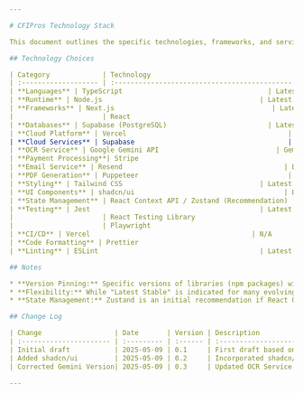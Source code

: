 ```yaml
---

# CFIPros Technology Stack

This document outlines the specific technologies, frameworks, and services chosen for the CFIPros Minimum Viable Product (MVP).

## Technology Choices

| Category             | Technology                                    | Version / Details                                     | Description / Purpose                                                                 | Justification (Optional)                                                                                                     |
| :------------------- | :-------------------------------------------- | :---------------------------------------------------- | :------------------------------------------------------------------------------------ | :--------------------------------------------------------------------------------------------------------------------------- |
| **Languages** | TypeScript                                    | Latest Stable (e.g., 5.x)                             | Primary language for both frontend and backend (Next.js)                              | Strong typing, improved developer experience, ecosystem.                                                                     |
| **Runtime** | Node.js                                       | Latest LTS (e.g., 20.x)                               | Server-side execution environment for Next.js API routes and Vercel Serverless Functions. | Compatibility with Vercel, performance, large ecosystem.                                                                     |
| **Frameworks** | Next.js                                       | Latest Stable (e.g., 14.x or newer if stable at dev time) | Full-stack web framework for React frontend and backend API/serverless functions.       | PRD requirement. Excellent for rapid development, performance, SEO, and Vercel integration.                                  |
|                      | React                                         | Bundled with Next.js (e.g., 18.x)                     | Frontend UI library.                                                                  | Core of Next.js, component-based architecture.                                                                               |
| **Databases** | Supabase (PostgreSQL)                         | Latest Stable offering from Supabase                  | Primary relational data store, authentication, and BaaS features.                     | PRD requirement. Provides database, auth, RLS, and scales well. PostgreSQL is robust.                                        |
| **Cloud Platform** | Vercel                                        | N/A                                                   | Hosting platform for Next.js application, serverless functions, and CI/CD.            | PRD requirement. Optimized for Next.js, seamless deployment, serverless functions.                                         |
| **Cloud Services** | Supabase                                      | N/A                                                   | Backend as a Service: Database (PostgreSQL), Authentication, Storage (unused in MVP for uploads), Edge Functions (potential). | PRD requirement. Simplifies backend setup.                                                                                   |
| **OCR Service** | Google Gemini API                             | Gemini 2.5 Flash                                      | Text extraction from PDF/image FAA Knowledge Test results.                              | PRD requirement. Chosen for its balance of performance, accuracy, and cost for document understanding tasks.               |
| **Payment Processing**| Stripe                                        | Latest stable API/SDK versions                        | Handling CFI and Flight School subscriptions.                                         | PRD requirement. Robust, developer-friendly, widely adopted.                                                                 |
| **Email Service** | Resend                                        | Latest stable API/SDK versions                        | Transactional emails (account verification, password resets, report sharing, invitations). | PRD requirement. Modern email API, good deliverability, developer-focused.                                                   |
| **PDF Generation** | Puppeteer                                     | Latest Stable                                         | Library for controlling a headless Chrome/Chromium instance to generate PDFs.           | Chosen for complex layout control needed for formatted PDF reports with conditional summaries, running in a serverless function. |
| **Styling** | Tailwind CSS                                  | Latest Stable (e.g., 3.x)                             | Utility-first CSS framework for rapid UI development.                                   | Aligns with modern Next.js development, "calm UX" can be achieved with careful theming. Base for shadcn/ui.                  |
| **UI Components** | shadcn/ui                                     | Latest Stable                                         | Collection of beautifully designed, accessible, and customizable components built with Radix UI and Tailwind CSS. | Accelerates UI development, ensures accessibility, and aligns with "calm UX" goals by providing well-crafted primitives.     |
| **State Management** | React Context API / Zustand (Recommendation)  | Latest Stable                                         | Frontend state management.                                                            | Start with React Context for simpler needs; consider Zustand if global state becomes more complex. Avoids Redux boilerplate initially. |
| **Testing** | Jest                                          | Latest Stable                                         | Unit/Integration testing framework for JavaScript/TypeScript.                         | Popular in React/Next.js ecosystem, good for testing components and business logic.                                          |
|                      | React Testing Library                         | Latest Stable                                         | Testing React components in a user-centric way.                                       | Complements Jest for component testing.                                                                                      |
|                      | Playwright                                    | Latest Stable                                         | End-to-end testing framework.                                                         | Powerful for cross-browser E2E testing, good Next.js support. Agreed by user.                                                |
| **CI/CD** | Vercel                                        | N/A                                                   | Built-in CI/CD pipelines triggered by Git commits.                                      | Native to the hosting platform, simplifies setup.                                                                            |
| **Code Formatting** | Prettier                                      | Latest Stable                                         | Opinionated code formatter.                                                           | Ensures consistent code style across the project.                                                                            |
| **Linting** | ESLint                                        | Latest Stable                                         | Pluggable linting utility for JavaScript/TypeScript.                                    | Catches common errors and enforces coding standards.                                                                         |

## Notes

* **Version Pinning:** Specific versions of libraries (npm packages) will be pinned in `package.json` and managed via `package-lock.json` (or `yarn.lock` / `pnpm-lock.yaml` depending on chosen package manager) to ensure reproducible builds.
* **Flexibility:** While "Latest Stable" is indicated for many evolving technologies (like Next.js, Node.js), the project will target versions that are well-supported by the ecosystem (especially Vercel) at the time of active development.
* **State Management:** Zustand is an initial recommendation if React Context becomes insufficient. This can be confirmed or adjusted based on team preference as development progresses.

## Change Log

| Change                  | Date       | Version | Description                                                        | Author         |
| :---------------------- | :--------- | :------ | :----------------------------------------------------------------- | :------------- |
| Initial draft           | 2025-05-09 | 0.1     | First draft based on PRD and user feedback                         | Architect Gem  |
| Added shadcn/ui         | 2025-05-09 | 0.2     | Incorporated shadcn/ui for UI components per user request          | Architect Gem  |
| Corrected Gemini Version| 2025-05-09 | 0.3     | Updated OCR Service to Gemini 2.5 Flash API per user specification | Architect Gem  |

---
```

